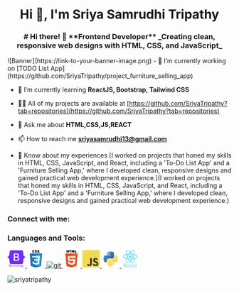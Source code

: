 <h1 align="center">Hi 👋, I'm Sriya Samrudhi Tripathy</h1>
<h3 align="center"># Hi there! 👋 **Frontend Developer** _Creating clean, responsive web designs with HTML, CSS, and JavaScript_</h3>
![Banner](https://link-to-your-banner-image.png)
- 🔭 I’m currently working on [TODO List App](https://github.com/SriyaTripathy/project_furniture_selling_app)

- 🌱 I’m currently learning **ReactJS, Bootstrap, Tailwind CSS**

- 👨‍💻 All of my projects are available at [https://github.com/SriyaTripathy?tab=repositories](https://github.com/SriyaTripathy?tab=repositories)

- 💬 Ask me about **HTML,CSS,JS,REACT**

- 📫 How to reach me **sriyasamrudhi13@gmail.com**

- 📄 Know about my experiences [I worked on projects that honed my skills in HTML, CSS, JavaScript, and React, including a 'To-Do List App' and a 'Furniture Selling App,' where I developed clean, responsive designs and gained practical web development experience.](I worked on projects that honed my skills in HTML, CSS, JavaScript, and React, including a 'To-Do List App' and a 'Furniture Selling App,' where I developed clean, responsive designs and gained practical web development experience.)

<h3 align="left">Connect with me:</h3>
<p align="left">
</p>

<h3 align="left">Languages and Tools:</h3>
<p align="left"> <a href="https://getbootstrap.com" target="_blank" rel="noreferrer"> <img src="https://raw.githubusercontent.com/devicons/devicon/master/icons/bootstrap/bootstrap-plain-wordmark.svg" alt="bootstrap" width="40" height="40"/> </a> <a href="https://www.w3schools.com/css/" target="_blank" rel="noreferrer"> <img src="https://raw.githubusercontent.com/devicons/devicon/master/icons/css3/css3-original-wordmark.svg" alt="css3" width="40" height="40"/> </a> <a href="https://git-scm.com/" target="_blank" rel="noreferrer"> <img src="https://www.vectorlogo.zone/logos/git-scm/git-scm-icon.svg" alt="git" width="40" height="40"/> </a> <a href="https://www.w3.org/html/" target="_blank" rel="noreferrer"> <img src="https://raw.githubusercontent.com/devicons/devicon/master/icons/html5/html5-original-wordmark.svg" alt="html5" width="40" height="40"/> </a> <a href="https://developer.mozilla.org/en-US/docs/Web/JavaScript" target="_blank" rel="noreferrer"> <img src="https://raw.githubusercontent.com/devicons/devicon/master/icons/javascript/javascript-original.svg" alt="javascript" width="40" height="40"/> </a> <a href="https://www.python.org" target="_blank" rel="noreferrer"> <img src="https://raw.githubusercontent.com/devicons/devicon/master/icons/python/python-original.svg" alt="python" width="40" height="40"/> </a> <a href="https://reactjs.org/" target="_blank" rel="noreferrer"> <img src="https://raw.githubusercontent.com/devicons/devicon/master/icons/react/react-original-wordmark.svg" alt="react" width="40" height="40"/> </a> </p>

<p><img align="center" src="https://github-readme-stats.vercel.app/api/top-langs?username=sriyatripathy&show_icons=true&locale=en&layout=compact" alt="sriyatripathy" /></p>
